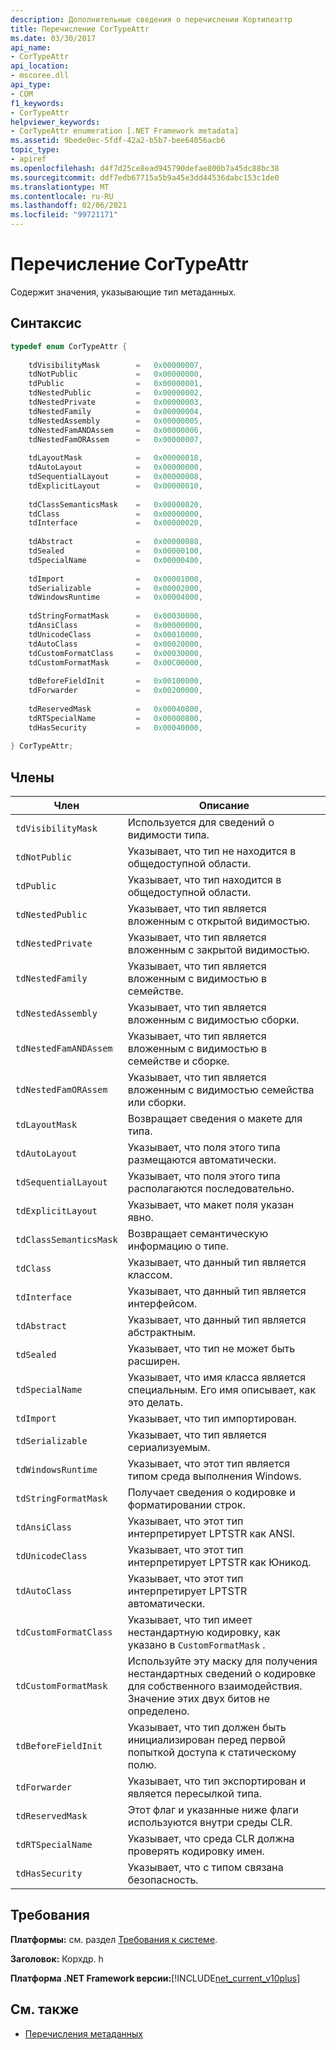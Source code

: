 ```yaml
---
description: Дополнительные сведения о перечислении Кортипеаттр
title: Перечисление CorTypeAttr
ms.date: 03/30/2017
api_name:
- CorTypeAttr
api_location:
- mscoree.dll
api_type:
- COM
f1_keywords:
- CorTypeAttr
helpviewer_keywords:
- CorTypeAttr enumeration [.NET Framework metadata]
ms.assetid: 9bede0ec-5fdf-42a2-b5b7-bee64056acb6
topic_type:
- apiref
ms.openlocfilehash: d4f7d25ce8ead945790defae800b7a45dc88bc38
ms.sourcegitcommit: ddf7edb67715a5b9a45e3dd44536dabc153c1de0
ms.translationtype: MT
ms.contentlocale: ru-RU
ms.lasthandoff: 02/06/2021
ms.locfileid: "99721171"
---
```

# <a name="cortypeattr-enumeration"></a>Перечисление CorTypeAttr

Содержит значения, указывающие тип метаданных.  
  
## <a name="syntax"></a>Синтаксис  
  
```cpp  
typedef enum CorTypeAttr {  
  
    tdVisibilityMask        =   0x00000007,  
    tdNotPublic             =   0x00000000,  
    tdPublic                =   0x00000001,  
    tdNestedPublic          =   0x00000002,  
    tdNestedPrivate         =   0x00000003,  
    tdNestedFamily          =   0x00000004,  
    tdNestedAssembly        =   0x00000005,  
    tdNestedFamANDAssem     =   0x00000006,  
    tdNestedFamORAssem      =   0x00000007,  
  
    tdLayoutMask            =   0x00000018,  
    tdAutoLayout            =   0x00000000,  
    tdSequentialLayout      =   0x00000008,  
    tdExplicitLayout        =   0x00000010,  
  
    tdClassSemanticsMask    =   0x00000020,  
    tdClass                 =   0x00000000,  
    tdInterface             =   0x00000020,  
  
    tdAbstract              =   0x00000080,  
    tdSealed                =   0x00000100,  
    tdSpecialName           =   0x00000400,  
  
    tdImport                =   0x00001000,  
    tdSerializable          =   0x00002000,  
    tdWindowsRuntime        =   0x00004000,  
  
    tdStringFormatMask      =   0x00030000,  
    tdAnsiClass             =   0x00000000,  
    tdUnicodeClass          =   0x00010000,  
    tdAutoClass             =   0x00020000,  
    tdCustomFormatClass     =   0x00030000,  
    tdCustomFormatMask      =   0x00C00000,  
  
    tdBeforeFieldInit       =   0x00100000,  
    tdForwarder             =   0x00200000,  
  
    tdReservedMask          =   0x00040800,  
    tdRTSpecialName         =   0x00000800,  
    tdHasSecurity           =   0x00040000,  
  
} CorTypeAttr;  
```  
  
## <a name="members"></a>Члены  
  
|Член|Описание|  
|------------|-----------------|  
|`tdVisibilityMask`|Используется для сведений о видимости типа.|  
|`tdNotPublic`|Указывает, что тип не находится в общедоступной области.|  
|`tdPublic`|Указывает, что тип находится в общедоступной области.|  
|`tdNestedPublic`|Указывает, что тип является вложенным с открытой видимостью.|  
|`tdNestedPrivate`|Указывает, что тип является вложенным с закрытой видимостью.|  
|`tdNestedFamily`|Указывает, что тип является вложенным с видимостью в семействе.|  
|`tdNestedAssembly`|Указывает, что тип является вложенным с видимостью сборки.|  
|`tdNestedFamANDAssem`|Указывает, что тип является вложенным с видимостью в семействе и сборке.|  
|`tdNestedFamORAssem`|Указывает, что тип является вложенным с видимостью семейства или сборки.|  
|`tdLayoutMask`|Возвращает сведения о макете для типа.|  
|`tdAutoLayout`|Указывает, что поля этого типа размещаются автоматически.|  
|`tdSequentialLayout`|Указывает, что поля этого типа располагаются последовательно.|  
|`tdExplicitLayout`|Указывает, что макет поля указан явно.|  
|`tdClassSemanticsMask`|Возвращает семантическую информацию о типе.|  
|`tdClass`|Указывает, что данный тип является классом.|  
|`tdInterface`|Указывает, что данный тип является интерфейсом.|  
|`tdAbstract`|Указывает, что данный тип является абстрактным.|  
|`tdSealed`|Указывает, что тип не может быть расширен.|  
|`tdSpecialName`|Указывает, что имя класса является специальным. Его имя описывает, как это делать.|  
|`tdImport`|Указывает, что тип импортирован.|  
|`tdSerializable`|Указывает, что тип является сериализуемым.|  
|`tdWindowsRuntime`|Указывает, что этот тип является типом среда выполнения Windows.|  
|`tdStringFormatMask`|Получает сведения о кодировке и форматировании строк.|  
|`tdAnsiClass`|Указывает, что этот тип интерпретирует LPTSTR как ANSI.|  
|`tdUnicodeClass`|Указывает, что этот тип интерпретирует LPTSTR как Юникод.|  
|`tdAutoClass`|Указывает, что этот тип интерпретирует LPTSTR автоматически.|  
|`tdCustomFormatClass`|Указывает, что тип имеет нестандартную кодировку, как указано в `CustomFormatMask` .|  
|`tdCustomFormatMask`|Используйте эту маску для получения нестандартных сведений о кодировке для собственного взаимодействия. Значение этих двух битов не определено.|  
|`tdBeforeFieldInit`|Указывает, что тип должен быть инициализирован перед первой попыткой доступа к статическому полю.|  
|`tdForwarder`|Указывает, что тип экспортирован и является пересылкой типа.|  
|`tdReservedMask`|Этот флаг и указанные ниже флаги используются внутри среды CLR.|  
|`tdRTSpecialName`|Указывает, что среда CLR должна проверять кодировку имен.|  
|`tdHasSecurity`|Указывает, что с типом связана безопасность.|  
  
## <a name="requirements"></a>Требования  

 **Платформы:** см. раздел [Требования к системе](../../get-started/system-requirements.md).  
  
 **Заголовок:** Корхдр. h  
  
 **Платформа .NET Framework версии:**[!INCLUDE[net_current_v10plus](../../../../includes/net-current-v10plus-md.md)]  
  
## <a name="see-also"></a>См. также

- [Перечисления метаданных](metadata-enumerations.md)
